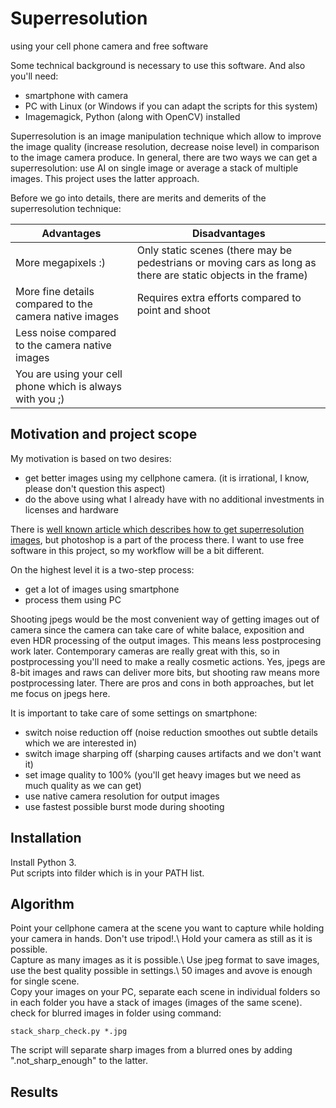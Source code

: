 # Superresolution
using your cell phone camera and free software

Some technical background is necessary to use this software. And also you'll need:
* smartphone with camera
* PC with Linux (or Windows if you can adapt the scripts for this system)
* Imagemagick, Python (along with OpenCV) installed

Superresolution is an image manipulation technique which allow to improve the image quality (increase resolution, decrease noise level) in comparison to the image camera produce. In general, there are two ways we can get a superresolution: use AI on single image or average a stack of multiple images. This project uses the latter approach.

Before we go into details, there are merits and demerits of the superresolution technique:

| Advantages | Disadvantages |
| ----------- | ----------- |
| More megapixels :) | Only static scenes (there may be pedestrians or moving cars as long as there are static objects in the frame) |
| More fine details compared to the camera native images | Requires extra efforts compared to point and shoot | 
| Less noise compared to the camera native images | |
| You are using your cell phone which is always with you ;) ||

## Motivation and project scope

My motivation is based on two desires:
* get better images using my cellphone camera. (it is irrational, I know, please don't question this aspect)
* do the above using what I already have with no additional investments in licenses and hardware

There is [well known article which describes how to get superresolution images](https://petapixel.com/2015/02/21/a-practical-guide-to-creating-superresolution-photos-with-photoshop/), but photoshop is a part of the process there. I want to use free software in this project, so my workflow will be a bit different.

On the highest level it is a two-step process:
* get a lot of images using smartphone
* process them using PC

Shooting jpegs would be the most convenient way of getting images out of camera since the camera can take care of white balace, exposition and even HDR processing of the output images. This means less postprocesing work later. Contemporary cameras are really great with this, so in postprocessing you'll need to make a really cosmetic actions. Yes, jpegs are 8-bit images and raws can deliver more bits, but shooting raw means more postprocessing later. There are pros and cons in both approaches, but let me focus on jpegs here.

It is important to take care of some settings on smartphone:
* switch noise reduction off (noise reduction smoothes out subtle details which we are interested in)
* switch image sharping off (sharping causes artifacts and we don't want it)
* set image quality to 100% (you'll get heavy images but we need as much quality as we can get)
* use native camera resolution for output images
* use fastest possible burst mode during shooting

## Installation

Install Python 3.\
Put scripts into filder which is in your PATH list.

## Algorithm

Point your cellphone camera at the scene you want to capture while holding your camera in hands. Don't use tripod!.\ Hold your camera as still as it is possible.\
Capture as many images as it is possible.\ Use jpeg format to save images, use the best quality possible in settings.\ 50 images and avove is enough for single scene.\
Copy your images on your PC, separate each scene in individual folders so in each folder you have a stack of images (images of the same scene).
check for blurred images in folder using command:
```
stack_sharp_check.py *.jpg
```
The script will separate sharp images from a blurred ones by adding ".not_sharp_enough" to the latter.


## Results
